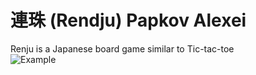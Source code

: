 # 連珠 (Rendju) Papkov Alexei #
Renju is a Japanese board game similar to Tic-tac-toe  
![Example](https://www.google.com/url?sa=i&url=https%3A%2F%2Fskyruk.livejournal.com%2F341667.html&psig=AOvVaw2zUKmDgFkeoVZKNGDN2W7_&ust=1617132937524000&source=images&cd=vfe&ved=0CAIQjRxqFwoTCOiI0-Of1u8CFQAAAAAdAAAAABAK)
